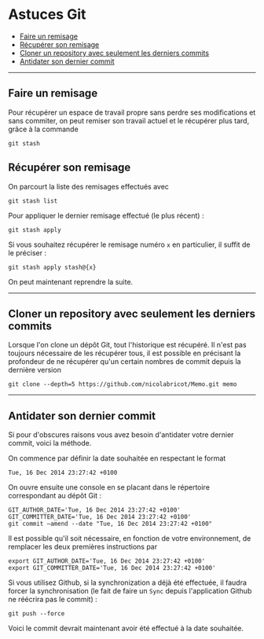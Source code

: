 # Astuces Git

* [Faire un remisage](#faire-un-remisage)
* [Récupérer son remisage](#récupérer-son-remisage)
* [Cloner un repository avec seulement les derniers commits](#cloner-un-repository-avec-seulement-les-derniers-commits)
* [Antidater son dernier commit](#antidater-son-dernier-commit)

***

## Faire un remisage

Pour récupérer un espace de travail propre sans perdre ses modifications et sans commiter, on peut remiser son travail actuel et le récupérer plus tard, grâce à la commande  

	git stash

## Récupérer son remisage

On parcourt la liste des remisages effectués avec

	git stash list

Pour appliquer le dernier remisage effectué (le plus récent) :

	git stash apply

Si vous souhaitez récupérer le remisage numéro `x` en particulier, il suffit de le préciser :

	git stash apply stash@{x}

On peut maintenant reprendre la suite.

***

## Cloner un repository avec seulement les derniers commits

Lorsque l'on clone un dépôt Git, tout l'historique est récupéré. Il n'est pas toujours nécessaire de les récupérer tous, il est possible en précisant la profondeur de ne récupérer qu'un certain nombres de commit depuis la dernière version

	git clone --depth=5 https://github.com/nicolabricot/Memo.git memo

***

## Antidater son dernier commit

Si pour d'obscures raisons vous avez besoin d'antidater votre dernier commit, voici la méthode.

On commence par définir la date souhaitée en respectant le format 

	Tue, 16 Dec 2014 23:27:42 +0100

On ouvre ensuite une console en se placant dans le répertoire correspondant au dépôt Git :

	GIT_AUTHOR_DATE='Tue, 16 Dec 2014 23:27:42 +0100'
	GIT_COMMITTER_DATE='Tue, 16 Dec 2014 23:27:42 +0100'
	git commit —amend --date "Tue, 16 Dec 2014 23:27:42 +0100"

Il est possible qu'il soit nécessaire, en fonction de votre environnement, de remplacer les deux premières instructions par 

	export GIT_AUTHOR_DATE='Tue, 16 Dec 2014 23:27:42 +0100'
	export GIT_COMMITTER_DATE='Tue, 16 Dec 2014 23:27:42 +0100'

Si vous utilisez Github, si la synchronization a déjà été effectuée, il faudra forcer la synchronisation (le fait de faire un `Sync` depuis l'application Github ne réécrira pas le commit) :

	git push --force

Voici le commit devrait maintenant avoir été effectué à la date souhaitée.
